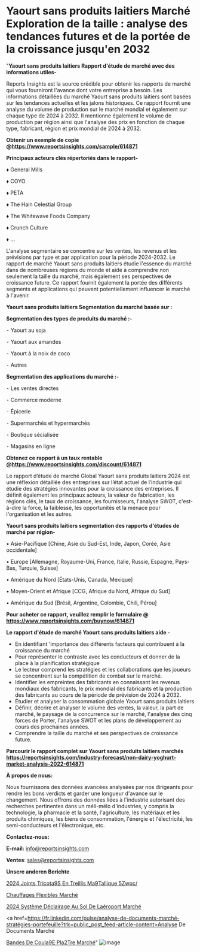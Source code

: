 # Yaourt sans produits laitiers Marché Exploration de la taille : analyse des tendances futures et de la portée de la croissance jusqu'en 2032

"<strong>Yaourt sans produits laitiers Rapport d'étude de marché avec des informations utiles-</strong>

Reports Insights est la source crédible pour obtenir les rapports de marché qui vous fourniront l'avance dont votre entreprise a besoin. Les informations détaillées du marché Yaourt sans produits laitiers sont basées sur les tendances actuelles et les jalons historiques. Ce rapport fournit une analyse du volume de production sur le marché mondial et également sur chaque type de 2024 à 2032. Il mentionne également le volume de production par région ainsi que l'analyse des prix en fonction de chaque type, fabricant, région et prix mondial de 2024 à 2032.

<strong><b>Obtenir un exemple de copie @</b></strong><a href=https://www.reportsinsights.com/sample/614871><strong><b>https://www.reportsinsights.com/sample/614871</b></strong></a>

<b>Principaux acteurs clés répertoriés dans le rapport-</b>

<b> </b>♦ General Mills

♦ COYO

♦ PETA

♦ The Hain Celestial Group

♦ The Whitewave Foods Company

♦ Crunch Culture

♦ ...

L'analyse segmentaire se concentre sur les ventes, les revenus et les prévisions par type et par application pour la période 2024-2032. Le rapport de marché Yaourt sans produits laitiers étudie l'essence du marché dans de nombreuses régions du monde et aide à comprendre non seulement la taille du marché, mais également ses perspectives de croissance future. Ce rapport fournit également la portée des différents segments et applications qui peuvent potentiellement influencer le marché à l'avenir.

<strong>Yaourt sans produits laitiers Segmentation du marché basée sur :</strong>

<strong>Segmentation des types de produits du marché :-</strong>

⁃ Yaourt au soja

⁃ Yaourt aux amandes

⁃ Yaourt à la noix de coco

⁃ Autres

<strong>Segmentation des applications du marché :-</strong>

⁃ Les ventes directes

⁃ Commerce moderne

⁃ Épicerie

⁃ Supermarchés et hypermarchés

⁃ Boutique sécialisée

⁃ Magasins en ligne

<strong><b>Obtenez ce rapport à un taux rentable @</b></strong><a href=https://www.reportsinsights.com/discount/614871><strong><b>https://www.reportsinsights.com/discount/614871</b></strong></a>

Le rapport d’étude de marché Global Yaourt sans produits laitiers 2024 est une réflexion détaillée des entreprises sur l’état actuel de l’industrie qui étudie des stratégies innovantes pour la croissance des entreprises. Il définit également les principaux acteurs, la valeur de fabrication, les régions clés, le taux de croissance, les fournisseurs, l'analyse SWOT, c'est-à-dire la force, la faiblesse, les opportunités et la menace pour l'organisation et les autres.

<strong>Yaourt sans produits laitiers segmentation des rapports d'études de marché par région-</strong>

• Asie-Pacifique [Chine, Asie du Sud-Est, Inde, Japon, Corée, Asie occidentale]

• Europe [Allemagne, Royaume-Uni, France, Italie, Russie, Espagne, Pays-Bas, Turquie, Suisse]

• Amérique du Nord [États-Unis, Canada, Mexique]

• Moyen-Orient et Afrique [CCG, Afrique du Nord, Afrique du Sud]

• Amérique du Sud [Brésil, Argentine, Colombie, Chili, Pérou]

<strong>Pour acheter ce rapport, veuillez remplir le formulaire @   <a href=https://www.reportsinsights.com/buynow/614871>https://www.reportsinsights.com/buynow/614871</a></strong>

<strong>Le rapport d'étude de marché Yaourt sans produits laitiers aide -</strong>
<ul>
  <li>En identifiant 'importance des différents facteurs qui contribuent à la croissance du marché</li>
  <li>Pour représenter le contraste avec les conducteurs et donner de la place à la planification stratégique</li>
  <li>Le lecteur comprend les stratégies et les collaborations que les joueurs se concentrent sur la compétition de combat sur le marché.</li>
  <li>Identifier les empreintes des fabricants en connaissant les revenus mondiaux des fabricants, le prix mondial des fabricants et la production des fabricants au cours de la période de prévision de 2024 à 2032.</li>
  <li>Étudier et analyser la consommation globale Yaourt sans produits laitiers</li>
  <li>Définir, décrire et analyser le volume des ventes, la valeur, la part de marché, le paysage de la concurrence sur le marché, l'analyse des cinq forces de Porter, l'analyse SWOT et les plans de développement au cours des prochaines années.</li>
  <li>Comprendre la taille du marché et ses perspectives de croissance future.</li>
</ul>

<strong>Parcourir le rapport complet sur Yaourt sans produits laitiers marchés <a href=https://reportsinsights.com/industry-forecast/non-dairy-yoghurt-market-analysis-2022-614871>https://reportsinsights.com/industry-forecast/non-dairy-yoghurt-market-analysis-2022-614871</a></strong>

<strong>À propos de nous:</strong>

Nous fournissons des données avancées analysées par nos dirigeants pour rendre les bons verdicts et garder une longueur d'avance sur le changement. Nous offrons des données liées à l'industrie autorisant des recherches pertinentes dans un méli-mélo d'industries, y compris la technologie, la pharmacie et la santé, l'agriculture, les matériaux et les produits chimiques, les biens de consommation, l'énergie et l'électricité, les semi-conducteurs et l'électronique, etc.

<strong>Contactez-nous:</strong>

<strong>E-mail:</strong> <a href=mailto:info@reportsinsights.com>info@reportsinsights.com</a>

<strong>Ventes</strong>: <a href=mailto:sales@reportsinsights.com>sales@reportsinsights.com</a>

<strong>Unsere anderen Berichte</strong>

<a href=https://www.linkedin.com/pulse/2024-joints-tricot%C3%A9s-en-treillis-m%C3%A9tallique-5zwpc/>2024 Joints Tricota9S En Treillis Ma9Tallique 5Zwpc/</a>

<a href=https://www.linkedin.com/pulse/chauffages-flexibles-march%C3%A9-2024-taille-part-uuojc/>Chauffages Flexibles Marché</a>

<a href=https://www.linkedin.com/pulse/2024-système-déclairage-au-sol-de-laéroport-marché-sz7jc/>2024 Système Déclairage Au Sol De Laéroport Marché</a>

<a href=https://fr.linkedin.com/pulse/analyse-de-documents-marché-stratégies-portefeuille?trk=public_post_feed-article-content>Analyse De Documents Marché</a>

<a href=https://www.linkedin.com/pulse/bandes-de-coul%C3%A9e-pl%C3%A2tre-march%C3%A9-rapport-analyse-adwyf/>Bandes De Coula9E Pla2Tre Marché</a>"
![image](https://github.com/daminid12/RItrends/assets/158430485/1f32f168-4940-406d-939c-f38dd0593bff)
